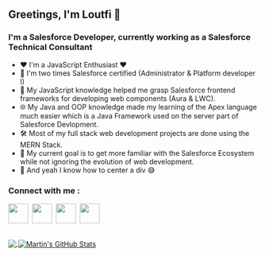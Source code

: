 <h2>Greetings, I'm Loutfi 👋</h2>

<h3>I'm a Salesforce Developer, currently working as a Salesforce Technical Consultant</h3>

- ❤️ I'm a JavaScript Enthusiast ❤️
- 🔭 I'm two times Salesforce certified (Administrator & Platform developer I)
- 💎 My JavaScript knowledge helped me grasp Salesforce frontend frameworks for developing web components (Aura & LWC).
- 🌐 My Java and OOP knowledge made my learning of the Apex language much easier which is a Java Framework used on the server part of Salesforce Devlopment.
- 🛠️ Most of my full stack web development projects are done using the MERN Stack.
- 🥅 My current goal is to get more familiar with the Salesforce Ecosystem while not ignoring the evolution of web development.
- 🌱 And yeah I know how to center a div 😅

<h3>Connect with me :</h3>

<a href="https://www.linkedin.com/in/loutfi-aliluch-540bbb196/" target="blank"><img align="center" src="https://upload.wikimedia.org/wikipedia/commons/thumb/c/ca/LinkedIn_logo_initials.png/640px-LinkedIn_logo_initials.png" height="40" width="40" /></a>&nbsp;
<a href="https://twitter.com/loutfialiluch" target="blank"><img align="center" src="https://cdn-icons-png.flaticon.com/512/124/124021.png" height="40" width="40" /></a>&nbsp;
<a href="https://www.instagram.com/loutfialiluch/" target="blank"><img align="center" src="https://upload.wikimedia.org/wikipedia/commons/thumb/a/a5/Instagram_icon.png/2048px-Instagram_icon.png" height="40" width="40" /></a>&nbsp;
<a href="https://loutfialiluch.netlify.app/" target="blank"><img align="center" src="https://i.ibb.co/5smH4N3/website.png" height="40" width="40" /></a>

<br />

<a href="https://github.com/loutfialiluch">
  <img align="center" src="https://github-readme-stats.vercel.app/api/top-langs/?username=loutfialiluch&hide=java,html&title_color=ffffff&text_color=c9cacc&icon_color=2bbc8a&bg_color=1d1f21" />
</a>

<a href="https://github.com/loutfialiluch">
  <img align="center" src="https://github-readme-stats.vercel.app/api?username=loutfialiluch&show_icons=true&line_height=27&count_private=true&title_color=ffffff&text_color=c9cacc&icon_color=2bbc8a&bg_color=1d1f21" alt="Martin's GitHub Stats" />
</a>

